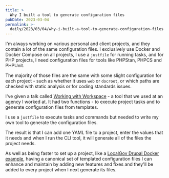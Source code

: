```yaml
---
title: >
  Why I built a tool to generate configuration files
pubDate: 2023-03-04
permalink: >-
  daily/2023/03/04/why-i-built-a-tool-to-generate-configuration-files
---
```


I'm always working on various personal and client projects, and they contain a lot of the same configuration files. I exclusively use Docker and Docker Compose on all projects, I use a `justfile` for running tasks, and for PHP projects, I need configuration files for tools like PHPStan, PHPCS and PHPUnit.

The majority of those files are the same with some slight configuration for each project - such as whether it uses `web` or `docroot`, or which paths are checked with static analysis or for coding standards issues.

I've given a talk called [Working with Workspace]({{site.url}}/presentations/working-with-workspace) - a tool that we used at an agency I worked at. It had two functions - to execute project tasks and to generate configuration files from templates.

I use a `justfile` to execute tasks and commands but needed to write my own tool to generate the configuration files.

The result is that I can add one YAML file to a project, enter the values that it needs and when I run the CLI tool, it will generate all of the files the project needs.

As well as being faster to set up a project, like a [LocalGov Drupal Docker example](https://github.com/opdavies/docker-examples/tree/main/drupal-localgov), having a canonical set of templated configuration files I can enhance and maintain by adding new features and fixes and they'll be added to every project when I next generate its files.
